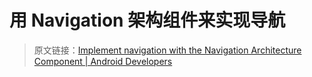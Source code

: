 # 用 Navigation 架构组件来实现导航
> 原文链接：[Implement navigation with the Navigation Architecture Component  |  Android Developers](https://developer.android.google.cn/topic/libraries/architecture/navigation/navigation-implementing)



